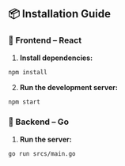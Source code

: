 ## 📦 Installation Guide

### 📖 Frontend – React

1. **Install dependencies:**

```bash
npm install
```

2. **Run the development server:**

```bash
npm start
```

### 🎒 Backend – Go

1. **Run the server:**

```bash
go run srcs/main.go
```